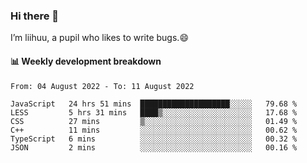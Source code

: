 ### Hi there 👋
I’m liihuu, a pupil who likes to write bugs.😄


#### 📊 Weekly development breakdown
<!--START_SECTION:waka-->

```text
From: 04 August 2022 - To: 11 August 2022

JavaScript   24 hrs 51 mins  ████████████████████░░░░░   79.68 %
LESS         5 hrs 31 mins   ████▒░░░░░░░░░░░░░░░░░░░░   17.68 %
CSS          27 mins         ▒░░░░░░░░░░░░░░░░░░░░░░░░   01.49 %
C++          11 mins         ░░░░░░░░░░░░░░░░░░░░░░░░░   00.62 %
TypeScript   6 mins          ░░░░░░░░░░░░░░░░░░░░░░░░░   00.32 %
JSON         2 mins          ░░░░░░░░░░░░░░░░░░░░░░░░░   00.16 %
```

<!--END_SECTION:waka-->

<!--
**liihuu/liihuu** is a ✨ _special_ ✨ repository because its `README.md` (this file) appears on your GitHub profile.

Here are some ideas to get you started:

- 🔭 I’m currently working on ...
- 🌱 I’m currently learning ...
- 👯 I’m looking to collaborate on ...
- 🤔 I’m looking for help with ...
- 💬 Ask me about ...
- 📫 How to reach me: ...
- 😄 Pronouns: ...
- ⚡ Fun fact: ...
-->
